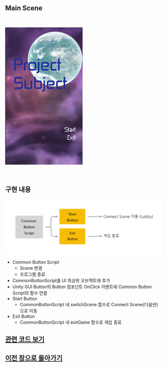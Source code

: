 ## Main Scene
<br>

 ![미리보기](../_Image/main%20Scene.png)

<br>

## 구현 내용

  ![미리보기](../_Image/MainScene%20%EC%84%A4%EA%B3%84%20%EB%82%B4%EC%9A%A9.png)
- Common Button Script
  - Scene 변경
  - 프로그램 종료
- CommonButtonScript를 UI 최상위 오브젝트에 추가
- Unity GUI Button의 Button 컴포넌트 OnClick 이벤트에 Common Button Script의 함수 연결
- Start Button 
  - CommonButtonScript 내 switchScene 함수로 Connect Scene(다음씬)으로 이동
- Exit Button
    - CommonButtonScript 내 exitGame 함수로 게임 종료

## [관련 코드 보기](https://github.com/shehdrbs123/Dongs-Portfolio/blob/main/UnityProject/NetworkShooting/Description/UI%2C%20Scene/MainScene/_Scripts/CommonButtonScript.cs)

## [이전 창으로 돌아가기](https://github.com/shehdrbs123/Dongs-Portfolio/tree/main/UnityProject/NetworkShooting/Description/UI%2C%20Scene)



